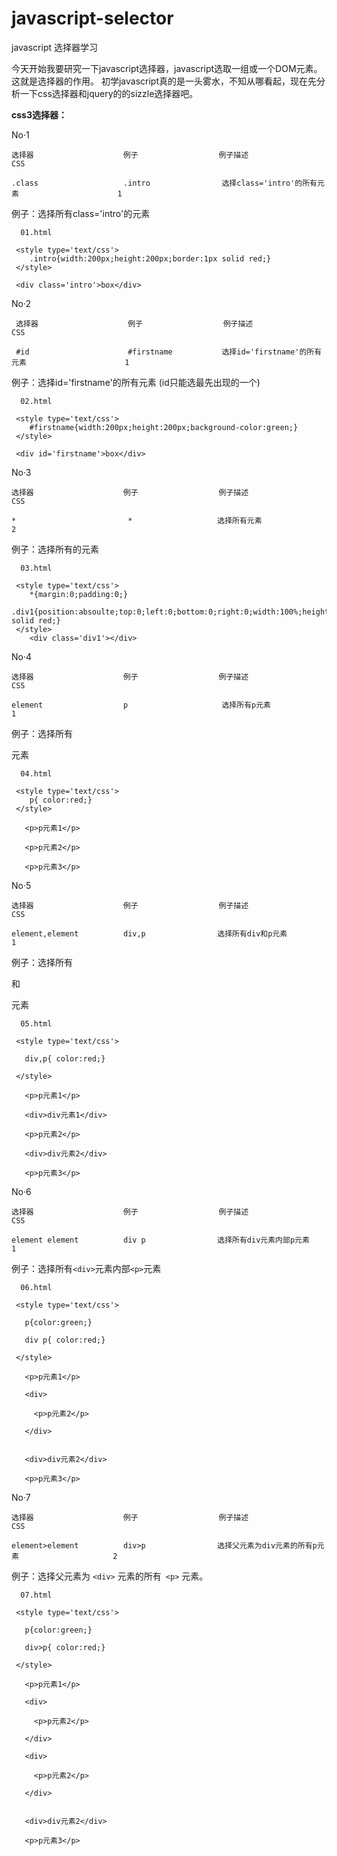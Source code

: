 javascript-selector
===================

javascript 选择器学习

今天开始我要研究一下javascript选择器，javascript选取一组或一个DOM元素。这就是选择器的作用。
初学javascript真的是一头雾水，不知从哪看起，现在先分析一下css选择器和jquery的的sizzle选择器吧。

**css3选择器：**

No·1

    选择器                    例子                  例子描述                                       CSS
    
    .class                   .intro                选择class='intro'的所有元素                      1


例子：选择所有class='intro'的元素

     

      01.html

     <style type='text/css'>
        .intro{width:200px;height:200px;border:1px solid red;}
     </style>

     <div class='intro'>box</div>

No·2

     选择器                    例子                  例子描述                                       CSS
    
     #id                      #firstname           选择id='firstname'的所有元素                      1


例子：选择id='firstname'的所有元素 (id只能选最先出现的一个)


      02.html

     <style type='text/css'>
        #firstname{width:200px;height:200px;background-color:green;}
     </style>

     <div id='firstname'>box</div>


No·3

    选择器                    例子                  例子描述                                       CSS
    
    *                         *                   选择所有元素                                     2


例子：选择所有的元素

     

      03.html

     <style type='text/css'>
        *{margin:0;padding:0;}
        .div1{position:absoulte;top:0;left:0;bottom:0;right:0;width:100%;height:100%;border:1px solid red;}
     </style>
        <div class='div1'></div>



No·4

    选择器                    例子                  例子描述                                       CSS
    
    element                  p                     选择所有p元素                                   1


例子：选择所有<p>元素

     

      04.html

     <style type='text/css'>
        p{ color:red;}
     </style>

       <p>p元素1</p> 

       <p>p元素2</p>

       <p>p元素3</p>


No·5

    选择器                    例子                  例子描述                                       CSS
    
    element,element          div,p                选择所有div和p元素                                1


例子：选择所有<div>和<p>元素

     

      05.html

     <style type='text/css'>

       div,p{ color:red;}

     </style>

       <p>p元素1</p> 

       <div>div元素1</div>

       <p>p元素2</p>

       <div>div元素2</div>

       <p>p元素3</p>

No·6

    选择器                    例子                  例子描述                                       CSS
    
    element element          div p                选择所有div元素内部p元素                          1


例子：选择所有`<div>`元素内部`<p>`元素

     

      06.html

     <style type='text/css'>

       p{color:green;}

       div p{ color:red;}

     </style>

       <p>p元素1</p> 

       <div>

         <p>p元素2</p>

       </div>

       
       <div>div元素2</div>

       <p>p元素3</p>


No·7

    选择器                    例子                  例子描述                                       CSS
    
    element>element          div>p                选择父元素为div元素的所有p元素                     2


例子：选择父元素为 `<div>` 元素的所有` <p>` 元素。

     

      07.html

     <style type='text/css'>

       p{color:green;}

       div>p{ color:red;}

     </style>

       <p>p元素1</p> 

       <div>

         <p>p元素2</p>

       </div>

       <div>

         <p>p元素2</p>

       </div>

       
       <div>div元素2</div>

       <p>p元素3</p>
  
       

   
